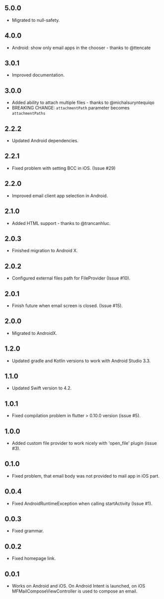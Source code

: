 ## 5.0.0

* Migrated to null-safety.
  
## 4.0.0

* Android: show only email apps in the chooser - thanks to @ttencate

## 3.0.1

* Improved documentation.

## 3.0.0

* Added ability to attach multiple files - thanks to @michalsuryntequiqo
* BREAKING CHANGE: `attachmentPath` parameter becomes `attachmentPaths`

## 2.2.2

* Updated Android dependencies.

## 2.2.1

* Fixed problem with setting BCC in iOS. (Issue #29)

## 2.2.0

* Improved email client app selection in Android.

## 2.1.0

* Added HTML support - thanks to @trancanhluc.

## 2.0.3

* Finished migration to Android X.

## 2.0.2

* Configured external files path for FileProvider (Issue #10).

## 2.0.1

* Finish future when email screen is closed. (Issue #15).

## 2.0.0

* Migrated to AndroidX.

## 1.2.0

* Updated gradle and Kotlin versions to work with Android Studio 3.3.

## 1.1.0

* Updated Swift version to 4.2.

## 1.0.1

* Fixed compilation problem in flutter > 0.10.0 version (issue #5).

## 1.0.0

* Added custom file provider to work nicely with 'open_file' plugin (issue #3).

## 0.1.0

* Fixed problem, that email body was not provided to mail app in iOS part.

## 0.0.4

* Fixed AndroidRuntimeException when calling startActivity (Issue #1).

## 0.0.3

* Fixed grammar.

## 0.0.2

* Fixed homepage link.

## 0.0.1

* Works on Android and iOS. On Android Intent is launched, on iOS MFMailComposeViewController is used to compose an email.

